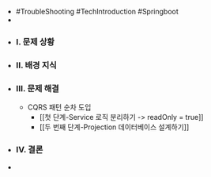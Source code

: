 - #TroubleShooting #TechIntroduction #Springboot
-
- ### I. 문제 상황
- ### II. 배경 지식
- ### III. 문제 해결
	- CQRS 패턴 순차 도입
		- [[첫 단계-Service 로직 분리하기 -> readOnly = true]]
		- [[두 번째 단계-Projection 데이터베이스 설계하기]]
- ### IV. 결론
-